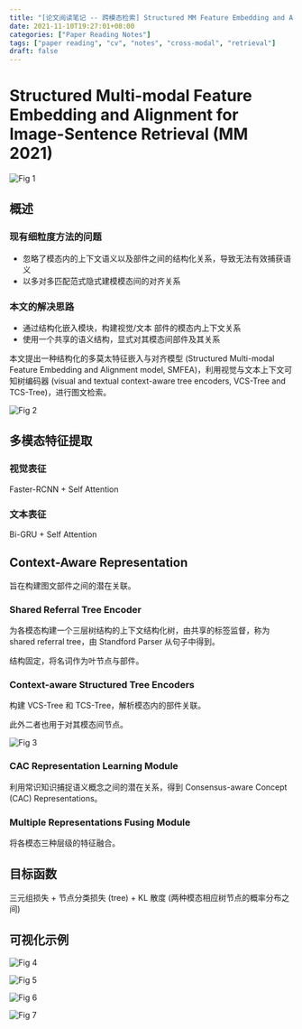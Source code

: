 ```yaml
---
title: "[论文阅读笔记 -- 跨模态检索] Structured MM Feature Embedding and Alignment (MM 2021)"
date: 2021-11-10T19:27:01+08:00
categories: ["Paper Reading Notes"]
tags: ["paper reading", "cv", "notes", "cross-modal", "retrieval"]
draft: false
---
```


# Structured Multi-modal Feature Embedding and Alignment for Image-Sentence Retrieval (MM 2021)

![Fig 1](/images/2021/PRN113/1.png)

## 概述

### 现有细粒度方法的问题
+ 忽略了模态内的上下文语义以及部件之间的结构化关系，导致无法有效捕获语义
+ 以多对多匹配范式隐式建模模态间的对齐关系

### 本文的解决思路
+ 通过结构化嵌入模块，构建视觉/文本 部件的模态内上下文关系
+ 使用一个共享的语义结构，显式对其模态间部件及其关系

本文提出一种结构化的多莫太特征嵌入与对齐模型 (Structured Multi-modal Feature Embedding and Alignment model, SMFEA)，利用视觉与文本上下文可知树编码器 (visual and textual context-aware tree encoders, VCS-Tree and TCS-Tree)，进行图文检索。  

![Fig 2](/images/2021/PRN113/2.png)

## 多模态特征提取

### 视觉表征

Faster-RCNN + Self Attention

### 文本表征

Bi-GRU + Self Attention

## Context-Aware Representation

旨在构建图文部件之间的潜在关联。  

### Shared Referral Tree Encoder

为各模态构建一个三层树结构的上下文结构化树，由共享的标签监督，称为 shared referral tree，由 Standford Parser 从句子中得到。  

结构固定，将名词作为叶节点与部件。  

### Context-aware Structured Tree Encoders

构建 VCS-Tree 和 TCS-Tree，解析模态内的部件关联。  

此外二者也用于对其模态间节点。  

![Fig 3](/images/2021/PRN113/3.png)

### CAC Representation Learning Module

利用常识知识捕捉语义概念之间的潜在关系，得到 Consensus-aware Concept (CAC) Representations。  

### Multiple Representations Fusing Module

将各模态三种层级的特征融合。  

## 目标函数

三元组损失 + 节点分类损失 (tree) + KL 散度 (两种模态相应树节点的概率分布之间)  

## 可视化示例

![Fig 4](/images/2021/PRN113/4.png)

![Fig 5](/images/2021/PRN113/5.png)

![Fig 6](/images/2021/PRN113/6.png)

![Fig 7](/images/2021/PRN113/7.png)

